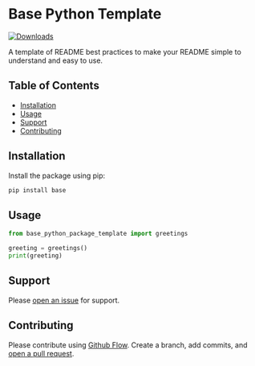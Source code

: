# Base Python Template

[![Downloads](https://static.pepy.tech/personalized-badge/akms-logs-package?period=total&units=none&left_color=grey&right_color=green&left_text=Downloads)](https://pepy.tech/project/akms-logs-package)

A template of README best practices to make your README simple to understand and easy to use.

## Table of Contents

- [Installation](#installation)
- [Usage](#usage)
- [Support](#support)
- [Contributing](#contributing)

## Installation

Install the package using pip:

```sh
pip install base
```

## Usage

```python
from base_python_package_template import greetings

greeting = greetings()
print(greeting)
```

## Support

Please [open an issue](https://github.com/apinanyogaratnam/akms-logs-package/issues/new) for support.

## Contributing

Please contribute using [Github Flow](https://guides.github.com/introduction/flow/). Create a branch, add commits, and [open a pull request](https://github.com/apinanyogaratnam/akms-logs-package/compare/).

